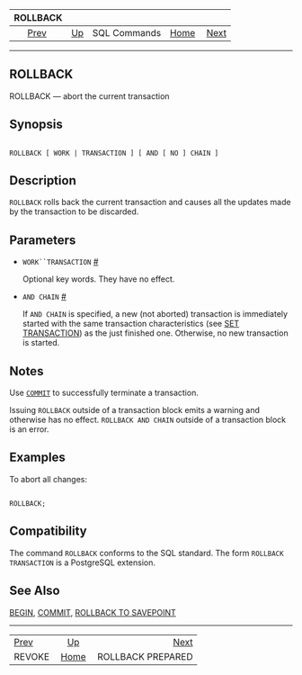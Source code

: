 <!--?xml version="1.0" encoding="UTF-8" standalone="no"?-->

|              ROLLBACK             |                                        |              |                                                       |                                                         |
| :-------------------------------: | :------------------------------------- | :----------: | ----------------------------------------------------: | ------------------------------------------------------: |
| [Prev](sql-revoke.html "REVOKE")  | [Up](sql-commands.html "SQL Commands") | SQL Commands | [Home](index.html "PostgreSQL 17devel Documentation") |  [Next](sql-rollback-prepared.html "ROLLBACK PREPARED") |

***

[]()

## ROLLBACK

ROLLBACK — abort the current transaction

## Synopsis

```

ROLLBACK [ WORK | TRANSACTION ] [ AND [ NO ] CHAIN ]
```

## Description

`ROLLBACK` rolls back the current transaction and causes all the updates made by the transaction to be discarded.

## Parameters

[]()

*   `WORK``TRANSACTION` [#](#SQL-ROLLBACK-TRANSACTION)

    Optional key words. They have no effect.

*   `AND CHAIN` [#](#SQL-ROLLBACK-CHAIN)

    If `AND CHAIN` is specified, a new (not aborted) transaction is immediately started with the same transaction characteristics (see [SET TRANSACTION](sql-set-transaction.html "SET TRANSACTION")) as the just finished one. Otherwise, no new transaction is started.

## Notes

Use [`COMMIT`](sql-commit.html "COMMIT") to successfully terminate a transaction.

Issuing `ROLLBACK` outside of a transaction block emits a warning and otherwise has no effect. `ROLLBACK AND CHAIN` outside of a transaction block is an error.

## Examples

To abort all changes:

```

ROLLBACK;
```

## Compatibility

The command `ROLLBACK` conforms to the SQL standard. The form `ROLLBACK TRANSACTION` is a PostgreSQL extension.

## See Also

[BEGIN](sql-begin.html "BEGIN"), [COMMIT](sql-commit.html "COMMIT"), [ROLLBACK TO SAVEPOINT](sql-rollback-to.html "ROLLBACK TO SAVEPOINT")

***

|                                   |                                                       |                                                         |
| :-------------------------------- | :---------------------------------------------------: | ------------------------------------------------------: |
| [Prev](sql-revoke.html "REVOKE")  |         [Up](sql-commands.html "SQL Commands")        |  [Next](sql-rollback-prepared.html "ROLLBACK PREPARED") |
| REVOKE                            | [Home](index.html "PostgreSQL 17devel Documentation") |                                       ROLLBACK PREPARED |
